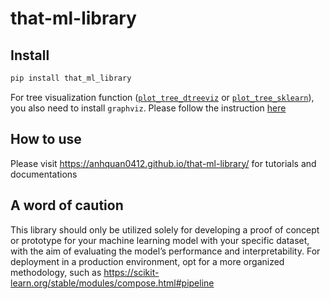 # that-ml-library

<!-- WARNING: THIS FILE WAS AUTOGENERATED! DO NOT EDIT! -->

## Install

``` sh
pip install that_ml_library
```

For tree visualization function
([`plot_tree_dtreeviz`](https://anhquan0412.github.io/that-ml-library/chart_plotting.html#plot_tree_dtreeviz)
or
[`plot_tree_sklearn`](https://anhquan0412.github.io/that-ml-library/chart_plotting.html#plot_tree_sklearn)),
you also need to install `graphviz`. Please follow the instruction
[here](https://github.com/parrt/dtreeviz#installation)

## How to use

Please visit <https://anhquan0412.github.io/that-ml-library/> for
tutorials and documentations

## A word of caution

This library should only be utilized solely for developing a proof of
concept or prototype for your machine learning model with your specific
dataset, with the aim of evaluating the model’s performance and
interpretability. For deployment in a production environment, opt for a
more organized methodology, such as
<https://scikit-learn.org/stable/modules/compose.html#pipeline>
